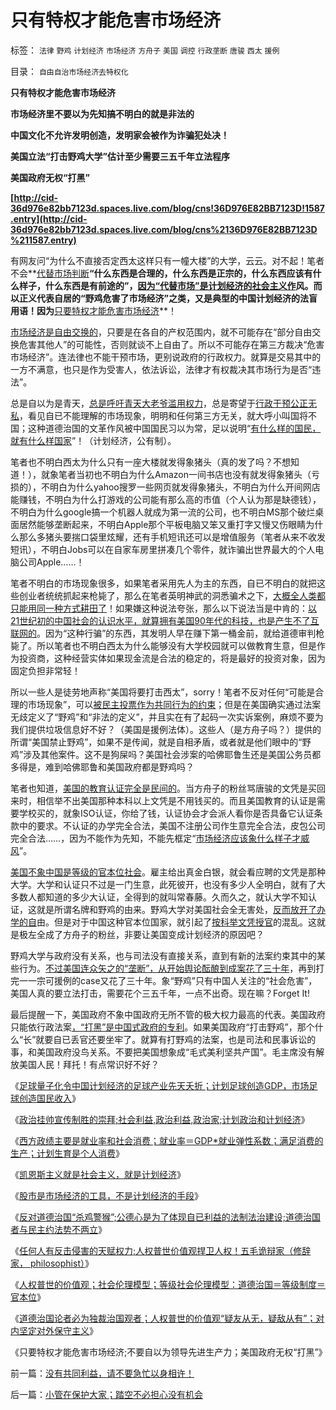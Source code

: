 # 只有特权才能危害市场经济

标签： `法律` `野鸡` `计划经济` `市场经济` `方舟子` `美国` `调控` `行政垄断` `唐骏` `西太` `援例` 

目录： `自由自治市场经济去特权化`

**只有特权才能危害市场经济**

**市场经济里不要以为先知搞不明白的就是非法的**

**中国文化不允许发明创造，发明家会被作为诈骗犯处决！**

**美国立法“打击野鸡大学”估计至少需要三五千年立法程序**

**美国政府无权“打黑”**

**[http://cid-36d976e82bb7123d.spaces.live.com/blog/cns!36D976E82BB7123D!1587.entry](http://cid-36d976e82bb7123d.spaces.live.com/blog/cns%2136D976E82BB7123D%211587.entry)**

有网友问“为什么不直接否定西太这样只有一幢大楼”的大学，云云。对不起！笔者不会**[代替市场判断](../../../2009/6/16/三脚猫真理观支持着计划苍生的优越信念.md)**“什么东西是合理的，什么东西是正宗的，什么东西应该有什么样子，什么东西是有前途的”，[因为“代替市场”是计划经济的社会主义作](../../../2009/1/22/计划经济和市场经济中的生产者角色差异.md)风。而以正义代表自居的“野鸡危害了市场经济”之类，又是典型的中国计划经济的法盲用语！因为**[只要特权才能危害市场经济](../../../2009/1/23/市场经济去特权化,市场是最强大的天然的平准工具.md)**！

[市场经济是自由交换的](../../../2009/2/5/市场经济的自由交换原则不容争辩.md)，只要是在各自的产权范围内，就不可能存在“部分自由交换危害其他人”的可能性，否则就谈不上自由了。所以不可能存在第三方裁决“危害市场经济”。连法律也不能干预市场，更别说政府的行政权力。就算是交易其中的一方不满意，也只是作为受害人，依法诉讼，法律才有权裁决其市场行为是否“违法”。

总是自以为是青天，[总是呼吁青天大老爷滥用权力](http://blog.sina.com.cn/s/blog_5563a64d0100gfpk.html)，总是寄望于[行政干预公正无私](%E6%B7%B7%E5%90%8C%E8%A1%8C%E6%94%BF%E5%B9%B2%E9%A2%84)，看见自已不能理解的市场现象，明明和任何第三方无关，就大呼小叫国将不国；这种道德治国的文革作风被中国国民习以为常，足以说明“[有什么样的国民，就有什么样国家](../../../2010/3/3/《大义觉迷录》监督舆论.md)”！（计划经济，公有制）。

笔者也不明白西太为什么只有一座大楼就发得象猪头（真的发了吗？不想知道！），就象笔者当初也不明白为什么Amazon一间书店也没有就发得象猪头（亏损的），不明白为什么yahoo搜罗一些网页就发得象猪头，不明白为什么开间网店能赚钱，不明白为什么打游戏的公司能有那么高的市值（个人认为那是缺德钱），不明白为什么google搞一个机器人就成为第一流的公司，也不明白MS那个破烂桌面居然能够垄断起来，不明白Apple那个平板电脑又笨又重打字又慢又伤眼睛为什么那么多猪头要揣口袋里炫耀，还有手机短讯还可以是增值服务（笔者从来不收发短讯），不明白Jobs可以在自家车房里拼凑几个零件，就诈骗出世界最大的个人电脑公司Apple……！

笔者不明白的市场现象很多，如果笔者采用先人为主的东西，自已不明白的就把这些创业者统统抓起来枪毙了，那么在笔者英明神武的洞悉骗术之下，[大概全人类都只能用同一种方式耕田了](../../../2009/6/26/自由是社会财富生产的源泉，左派注定是乌托邦.md)！如果嫌这种说法夸张，那么以下说法当是中肯的：[以21世纪初的中国社会的认识水平，就算拥有美国90年代的科技，也是产生不了互联网的](../../../2010/5/26/为什么类种姓制度排斥技术进步.md)。因为“这种行骗”的东西，其发明人早在赚下第一桶金前，就给道德审判枪毙了。所以笔者也不明白西太为什么能够没有大学校园就可以做教育生意，但是作为投资商，这种经营实体如果现金流是合法的稳定的，将是最好的投资对象，因为固定负担非常轻！

所以一些人是徒劳地声称“美国将要打击西太”，sorry！笔者不反对任何“可能是合理的市场现象”，可以[被民主投票作为共同行为的约束](http://hi.baidu.com/darthchn/blog/item/bf555cdc82eeabe677c6380e.html)；但是在美国确实通过法案无歧定义了“野鸡”和“非法的定义”，并且实在有了起码一次实诉案例，麻烦不要为我们提供垃圾信息好不好？（美国是援例法体）。这些人（是方舟子吗？）提供的所谓“美国禁止野鸡”，如果不是传闻，就是自相矛盾，或者就是他们眼中的“野鸡”涉及其他案件。这不是狗屎吗？美国社会涉案的哈佛耶鲁生还是美国公务员都多得是，难到哈佛耶鲁和美国政府都是野鸡吗？

笔者也知道，[美国的教育认证完全是民间的](../../../2010/7/21/炒作唐骏假文凭突显国民劣根性.md)。当方舟子的粉丝骂唐骏的文凭是买回来时，相信举不出美国那种本科以上文凭是不用钱买的。而且美国教育的认证是需要学校买的，就象ISO认证，你给了钱，认证协会才会派人看你是否具备它认证条款中的要求。不认证的办学完全合法，美国不注册公司作生意完全合法，皮包公司完全合法……，因为不能作为先知，不能先框定“[市场经济应该象什么样子才威风](../../../2009/8/14/计划经济的致命之处.md)”。

[美国不象中国是等级的官本位社会](http://blog.sina.com.cn/s/blog_61e736330100ikqh.html)。雇主给出真金白银，就会看应聘的文凭是那种大学。大学和认证只不过是一门生意，此死彼开，也没有多少人全明白，就有了大多数人都知道的多少大认证，全得到的就叫常春藤。久而久之，就认大学不知认证，这就是所谓名牌和野鸡的由来。野鸡大学对美国社会全无害处，[反而放开了办学的自](../../../2010/7/23/疑过从有得廉政，疑罪从无保平安.md)由。但是对于中国这种官本位国家，就引起了[按科举文凭授官](../../../2009/12/13/科举不是教育，全民求官不是经济.md)的混乱。这就是极左全成了方舟子的粉丝，非要让美国变成计划经济的原因吧？

野鸡大学与政府没有关系，也与司法没有直接关系，直到有新的法案约束其中的某些行为。[不过美国连众矢之的“垄断”，从开始舆论酝酿到成案花了三十年](../../../2009/9/13/反垄断法系是美国司法史的错误.md)，再到打完一一宗可援例的case又花了三十年。象“野鸡”只有中国人关注的“社会危害”，美国人真的要立法打击，需要花个三五千年，一点不出奇。现在嘛？Forget
It!

最后提醒一下，美国政府不象中国政府无所不管的极大权力最高的代表。美国政府只能依行政法案[，“打黑”是中国式政府的专利](http://hi.baidu.com/darthchn/blog/item/255050252d46370c4d088d2b.html)。如果美国政府“打击野鸡”，那个什么“长”就要自已丢官还要坐牢了。就算有打野鸡的法案，也是司法和民事诉讼的事，和美国政府没鸟关系。不要把美国想象成“毛式美利坚共产国”。毛主席没有解放美国人民！拜托！有点常识好不好？

《[足球量子化令中国计划经济的足球产业先天夭折；计划足球创造GDP，市场足球创造国民收入](../../../2010/7/3/计划经济令中国足球先天不足.md)》

《[政治挂帅宣传制胜的崇拜;社会利益,政治利益,政治家;计划政治和计划经济](../../../2010/6/30/人权是民主的最基础因素和政治挂帅.md)》

《[西方政绩主要是就业率和社会消费；就业率＝GDP*就业弹性系数；满足消费的生产；计划生育是个人消费](../../../2010/5/29/富士康类廉价出口企业对中国没有贡献.md)》

《[凯恩斯主义就是社会主义，就是计划经济](../../../2010/4/23/凯恩斯主义就是社会主义就是计划经济.md)》

《[股市是市场经济的工具，不是计划经济的手段](../../../2010/3/28/股市是市场经济的工具，不是计划经济的手段.md)》

《[反对道德治国“杀鸡警猴”;公德心是为了体现自已利益的法制法治建设;道德治国者与民主约法势不两立](../../../2010/7/28/为什么要反对“杀鸡警猴”“借汝之头安众之心”？.md)》

《[任何人有反击侵害的天赋权力;人权普世价值观捍卫人权！五毛诡辩家（修辞家，
philosophist）](../../../2010/7/29/任何人有反击侵害的天赋权力.md)》

《[人权普世的价值观；社会伦理模型；等级社会伦理模型：道德治国＝等级制度＝官本位](../../../2010/7/29/人权普世的价值观在于捍卫自已的权益.md)》

《[道德治国论者必为独裁治国观者；人权普世的价值观“疑友从无，疑敌从有”；对内坚定对外保守主义](../../../2010/7/29/没有共同利益，请不要急忙以身相许！.md)》

《只要特权才能危害市场经济;不要自以为领导先进生产力；美国政府无权“打黑”》

前一篇：[没有共同利益，请不要急忙以身相许！](../../../2010/7/29/没有共同利益，请不要急忙以身相许！.md)

后一篇：[小管在保护大家；踏空不必担心没有机会](../../../2010/7/29/小管在保护大家；踏空不必担心没有机会.md)